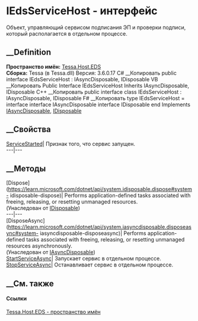 # IEdsServiceHost - интерфейс
Объект, управляющий сервисом подписания ЭП и проверки подписи, который
располагается в отдельном процессе.
## __Definition
 **Пространство имён:** [Tessa.Host.EDS](N_Tessa_Host_EDS.htm)  
 **Сборка:** Tessa (в Tessa.dll) Версия: 3.6.0.17
C# __Копировать
     public interface IEdsServiceHost : IAsyncDisposable, 
    	IDisposable
VB __Копировать
     Public Interface IEdsServiceHost
    	Inherits IAsyncDisposable, IDisposable
C++ __Копировать
     public interface class IEdsServiceHost : IAsyncDisposable, 
    	IDisposable
F# __Копировать
     type IEdsServiceHost = 
        interface
            interface IAsyncDisposable
            interface IDisposable
        end
Implements
    [IAsyncDisposable](https://learn.microsoft.com/dotnet/api/system.iasyncdisposable), [IDisposable](https://learn.microsoft.com/dotnet/api/system.idisposable)
##  __Свойства
[ServiceStarted](P_Tessa_Host_EDS_IEdsServiceHost_ServiceStarted.htm)|
Признак того, что сервис запущен.  
---|---  
## __Методы
[Dispose](https://learn.microsoft.com/dotnet/api/system.idisposable.dispose#system-
idisposable-dispose)| Performs application-defined tasks associated with
freeing, releasing, or resetting unmanaged resources.  
(Унаследован от
[IDisposable](https://learn.microsoft.com/dotnet/api/system.idisposable))  
---|---  
[DisposeAsync](https://learn.microsoft.com/dotnet/api/system.iasyncdisposable.disposeasync#system-
iasyncdisposable-disposeasync)| Performs application-defined tasks associated
with freeing, releasing, or resetting unmanaged resources asynchronously.  
(Унаследован от
[IAsyncDisposable](https://learn.microsoft.com/dotnet/api/system.iasyncdisposable))  
[StartServiceAsync](M_Tessa_Host_EDS_IEdsServiceHost_StartServiceAsync.htm)|
Запускает сервис в отдельном процессе.  
[StopServiceAsync](M_Tessa_Host_EDS_IEdsServiceHost_StopServiceAsync.htm)|
Останавливает сервис в отдельном процессе.  
## __См. также
#### Ссылки
[Tessa.Host.EDS - пространство имён](N_Tessa_Host_EDS.htm)
